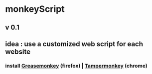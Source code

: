 # monkeyScript
## v 0.1
## idea : use a customized web script for each website

### install <a href="https://addons.mozilla.org/fr/firefox/addon/greasemonkey/" >Greasemonkey</a> (firefox) | <a href="https://chrome.google.com/webstore/detail/tampermonkey/dhdgffkkebhmkfjojejmpbldmpobfkfo?hl=fr" >Tampermonkey</a> (chrome)





